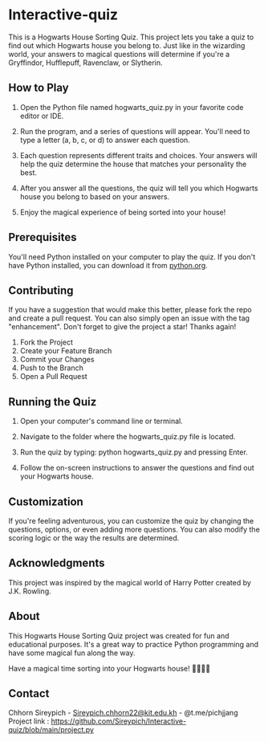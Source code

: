 # Interactive-quiz
This is a Hogwarts House Sorting Quiz.
This project lets you take a quiz to find out which Hogwarts house you belong to. Just like in the wizarding world, your answers to magical questions will determine if you're a Gryffindor, Hufflepuff, Ravenclaw, or Slytherin.
## How to Play
1. Open the Python file named hogwarts_quiz.py in your favorite code editor or IDE.

2. Run the program, and a series of questions will appear. You'll need to type a letter (a, b, c, or d) to answer each question.

3. Each question represents different traits and choices. Your answers will help the quiz determine the house that matches your personality the best.

4. After you answer all the questions, the quiz will tell you which Hogwarts house you belong to based on your answers.

5. Enjoy the magical experience of being sorted into your house!
## Prerequisites

You'll need Python installed on your computer to play the quiz. If you don't have Python installed, you can download it from [python.org](https://www.python.org/downloads/).

## Contributing

If you have a suggestion that would make this better, please fork the repo and create a pull request. You can also simply open an issue with the tag "enhancement". Don't forget to give the project a star! Thanks again!

1. Fork the Project
2. Create your Feature Branch 
3. Commit your Changes 
4. Push to the Branch 
5. Open a Pull Request
## Running the Quiz

1. Open your computer's command line or terminal.

2. Navigate to the folder where the hogwarts_quiz.py file is located.

3. Run the quiz by typing: python hogwarts_quiz.py and pressing Enter.

4. Follow the on-screen instructions to answer the questions and find out your Hogwarts house.

## Customization

If you're feeling adventurous, you can customize the quiz by changing the questions, options, or even adding more questions. You can also modify the scoring logic or the way the results are determined.

## Acknowledgments

This project was inspired by the magical world of Harry Potter created by J.K. Rowling.

## About

This Hogwarts House Sorting Quiz project was created for fun and educational purposes. It's a great way to practice Python programming and have some magical fun along the way.

Have a magical time sorting into your Hogwarts house! 🧙‍♂️🔮✨

## Contact
Chhorn Sireypich - Sireypich.chhorn22@kit.edu.kh - @t.me/pichjjang
Project link : https://github.com/Sireypich/Interactive-quiz/blob/main/project.py